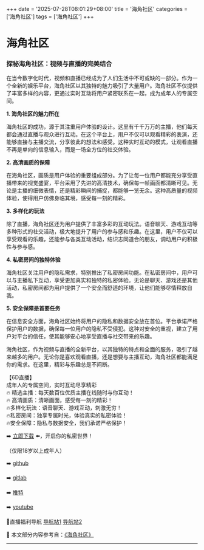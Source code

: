 +++
date = '2025-07-28T08:01:29+08:00'
title = '海角社区'
categories = ['海角社区']
tags = ['海角社区']
+++

# 海角社区

### 探秘海角社区：视频与直播的完美结合

在当今数字化时代，视频和直播已经成为了人们生活中不可或缺的一部分。作为一个全新的娱乐平台，海角社区以其独特的魅力吸引了大量用户。海角社区不仅提供了丰富多样的内容，更通过实时互动将用户紧密联系在一起，成为成年人的专属空间。

**1. 海角社区的魅力所在**

海角社区的成功，源于其注重用户体验的设计。这里有千千万万的主播，他们每天都会通过直播与观众进行互动。在这个平台上，用户不仅可以观看精彩的表演，还能够直接与主播交流，分享彼此的想法和感受。这种实时互动的模式，让观看直播不再是单向的信息输入，而是一场全方位的社交体验。

**2. 高清画质的保障**

在海角社区，画质是用户体验的重要组成部分。为了让每一位用户都能充分享受直播带来的视觉盛宴，平台采用了先进的高清技术，确保每一帧画面都清晰可见。无论是主播的细微表情，还是精彩瞬间的捕捉，都能够一览无余。这种高质量的视频体验，使得用户仿佛身临其境，感受每一刻的精彩。

**3. 多样化的玩法**

除了直播，海角社区还为用户提供了丰富多彩的互动玩法。语音聊天、游戏互动等多种形式的社交活动，极大地提升了用户的参与感和乐趣。在这里，用户不仅可以享受观看的乐趣，还能参与各类互动活动，结识志同道合的朋友，调动用户的积极性与参与感。

**4. 私密房间的独特体验**

海角社区关注用户的隐私需求，特别推出了私密房间功能。在私密房间中，用户可以与主播私下互动，享受更加真实和独特的私密体验。无论是聊天、游戏还是其他活动，私密房间都为用户提供了一个安全而舒适的环境，让他们能够尽情释放自我。

**5. 安全保障是首要任务**

在信息安全方面，海角社区始终将用户的隐私和数据安全放在首位。平台承诺严格保护用户的数据，确保每一位用户的隐私不受侵犯。这种对安全的重视，建立了用户对平台的信任，使其能够安心地享受直播与社交带来的乐趣。

海角社区，作为视频与直播的全新平台，以其独特的特点和全面的服务，吸引了越来越多的用户。无论你是喜欢观看直播，还是想要与主播互动，海角社区都能满足你的需求。在这里，精彩与乐趣总是不间断。

【6D直播】  
成年人的专属空间，实时互动尽享精彩  
🔥 精选主播：每天数百位优质主播在线随时与你互动！  
🔥 高清画质：清晰画面，感受每一刻的精彩！  
🔥多样化玩法：语音聊天、游戏互动，刺激无穷！  
🔥私密房间：独享专属时光，体验真实的私密体验！  
🔥安全保障：隐私与数据安全，我们承诺严格保护！

➡️ [立即下载](https://down123.s3.ap-east-1.amazonaws.com/down/down.html?channelCode=blog) ⬅️，开启你的私密世界！  

（仅限18岁以上成年人）  

➡️ [github](https://aldult-live.github.io/)  

➡️ [gitlab](https://seo-09598d.gitlab.io/)  

➡️ [推特](https://x.com/wegame33)  

➡️ [youtube](https://www.youtube.com/@6Dlive)  

🔞直播福利导航 [导航站1](https://webstack-86085a.gitlab.io/) [导航站2](https://onlygit123-2.github.io/)


📘 本文部分内容参考自：[《海角社区》](https://github.com/xiaohongmaozhibozuixin/live)

---
